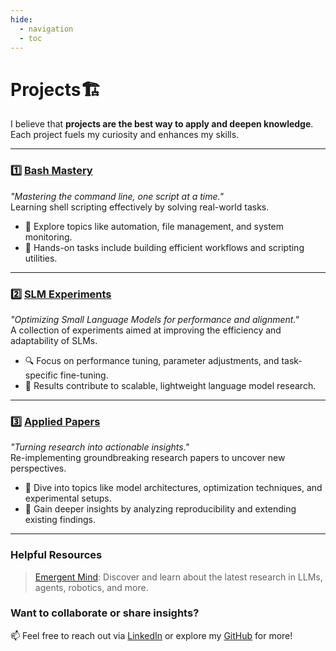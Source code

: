 ```yaml
---
hide:
  - navigation
  - toc
---
```


# **Projects🏗️**

I believe that **projects are the best way to apply and deepen knowledge**. Each project fuels my curiosity and enhances my skills.

---

### 1️⃣ [Bash Mastery](https://github.com/ParagEkbote/bash-mastery)  
 *"Mastering the command line, one script at a time."*  
Learning shell scripting effectively by solving real-world tasks.  
- 📂 Explore topics like automation, file management, and system monitoring.  
- 🌟 Hands-on tasks include building efficient workflows and scripting utilities.

---

### 2️⃣ [SLM Experiments](https://github.com/ParagEkbote/slm-experiments)  
 *"Optimizing Small Language Models for performance and alignment."*  
A collection of experiments aimed at improving the efficiency and adaptability of SLMs.  
- 🔍 Focus on performance tuning, parameter adjustments, and task-specific fine-tuning.  
- 🧪 Results contribute to scalable, lightweight language model research.

---

### 3️⃣ [Applied Papers](https://github.com/ParagEkbote/applied-papers)  
 *"Turning research into actionable insights."*  
Re-implementing groundbreaking research papers to uncover new perspectives.  
- 🧠 Dive into topics like model architectures, optimization techniques, and experimental setups.  
- 📜 Gain deeper insights by analyzing reproducibility and extending existing findings.

---

### **Helpful Resources**

> [Emergent Mind](https://www.emergentmind.com/): Discover and learn about the latest research in LLMs, agents, robotics, and more. 

### Want to collaborate or share insights?  
📫 Feel free to reach out via [LinkedIn](https://www.linkedin.com/in/parag-ekbote/) or explore my [GitHub](https://github.com/ParagEkbote/) for more!  

